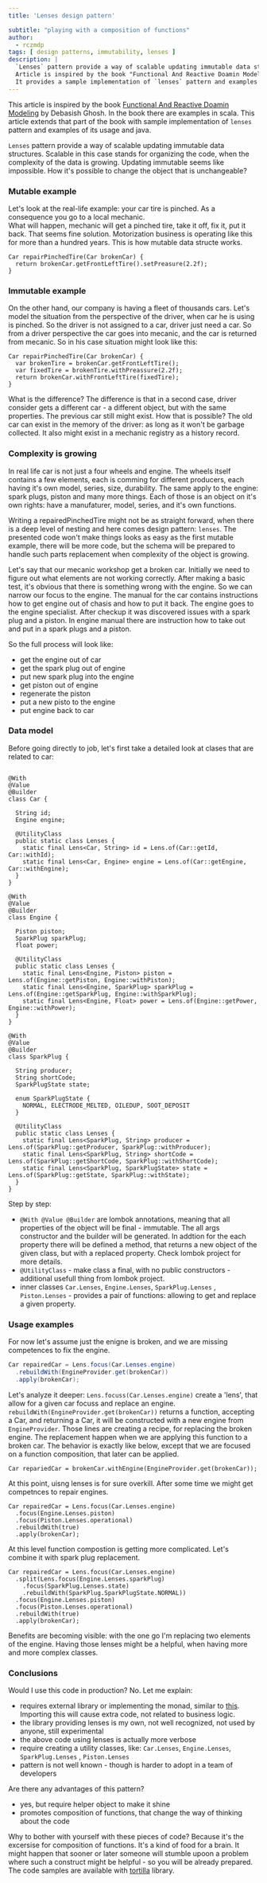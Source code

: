 ```yaml
---
title: 'Lenses design pattern'

subtitle: "playing with a composition of functions"
author:
  - rczmdp
tags: [ design patterns, immutability, lenses ]
description: |
  `Lenses` pattern provide a way of scalable updating immutable data structures.  
  Article is inspired by the book "Functional And Reactive Doamin Modeling" by Debasish Ghosh. 
  It provides a sample implementation of `lenses` pattern and examples of it's usage.
---
```


This article is inspired by the
book [Functional And Reactive Doamin Modeling](https://www.manning.com/books/functional-and-reactive-domain-modeling) by
Debasish Ghosh. In the book there are examples in scala. This article extends that part of the book with sample
implementation of `lenses` pattern and examples of its usage and java.

`Lenses` pattern provide a way of scalable updating immutable data structures. Scalable in this case stands for
organizing the code, when the complexity of the data is growing. Updating immutable seems like impossible. How it's
possible to change the object that is unchangeable?

### Mutable example

Let's look at the real-life example: your car tire is pinched. As a consequence you go to a local mechanic.  
What will happen, mechanic will get a pinched tire, take it off, fix it, put it back. That seems fine solution.
Motorization business is operating like this for more than a hundred years.
This is how mutable data structe works.

```jshelllanguage
Car repairPinchedTire(Car brokenCar) {
  return brokenCar.getFrontLeftTire().setPreasure(2.2f);
}
```

### Immutable example

On the other hand, our company is having a fleet of thousands cars. Let's model the situation from the perspective of
the driver, when car he is using is pinched.
So the driver is not assigned to a car, driver just need a car. So from a driver perspective the car goes into mecanic,
and the car is returned from mecanic.
So in his case situation might look like this:

```jshelllanguage
Car repairPinchedTire(Car brokenCar) {
  var brokenTire = brokenCar.getFrontLeftTire();
  var fixedTire = brokenTire.withPreassure(2.2f);
  return brokenCar.withFrontLeftTire(fixedTire);
}
```

What is the difference? The difference is that in a second case, driver consider gets a different car - a different
object, but with the same properties. The previous car still might exist.
How that is possible? The old car can exist in the memory of the driver: as long as it won't be garbage collected. It
also might exist in a mechanic registry as a history record.

### Complexity is growing

In real life car is not just a four wheels and engine. The wheels itself contains a few elements, each is comming for
different producers, each having it's own model, series, size, durability.
The same apply to the engine: spark plugs, piston and many more things. Each of those is an object on it's own rights:
have a manufaturer, model, series, and it's own functions.

Writing a repairedPinchedTire might not be as straight forward, when there is a deep level of nesting and here comes
design pattern: `lenses`. The presented code won't make things looks as easy as the first mutable example, there will be
more code, but the schema will be prepared to handle such parts replacement when complexity of the object is growing.

Let's say that our mecanic workshop get a broken car.
Initially we need to figure out what elements are not working correctly.
After making a basic test, it's obvious that there is something wrong with the engine.
So we can narrow our focus to the engine. The manual for the car contains instructions how to get engine out of chasis
and how to put it back.
The engine goes to the engine specialist. After checkup it was discovered issues with a spark plug and a piston.
In engine manual there are instruction how to take out and put in a spark plugs and a piston.

So the full process will look like:

* get the engine out of car
* get the spark plug out of engine
* put new spark plug into the engine
* get piston out of engine
* regenerate the piston
* put a new pisto to the engine
* put engine back to car

### Data model

Before going directly to job, let's first take a detailed look at clases that are related to car:

```jshelllanguage

@With
@Value
@Builder
class Car {

  String id;
  Engine engine;

  @UtilityClass
  public static class Lenses {
    static final Lens<Car, String> id = Lens.of(Car::getId, Car::withId);
    static final Lens<Car, Engine> engine = Lens.of(Car::getEngine, Car::withEngine);
  }
}

@With
@Value
@Builder
class Engine {

  Piston piston;
  SparkPlug sparkPlug;
  float power;

  @UtilityClass
  public static class Lenses {
    static final Lens<Engine, Piston> piston = Lens.of(Engine::getPiston, Engine::withPiston);
    static final Lens<Engine, SparkPlug> sparkPlug = Lens.of(Engine::getSparkPlug, Engine::withSparkPlug);
    static final Lens<Engine, Float> power = Lens.of(Engine::getPower, Engine::withPower);
  }
}

@With
@Value
@Builder
class SparkPlug {

  String producer;
  String shortCode;
  SparkPlugState state;

  enum SparkPlugState {
    NORMAL, ELECTRODE_MELTED, OILEDUP, SOOT_DEPOSIT
  }

  @UtilityClass
  public static class Lenses {
    static final Lens<SparkPlug, String> producer = Lens.of(SparkPlug::getProducer, SparkPlug::withProducer);
    static final Lens<SparkPlug, String> shortCode = Lens.of(SparkPlug::getShortCode, SparkPlug::withShortCode);
    static final Lens<SparkPlug, SparkPlugState> state = Lens.of(SparkPlug::getState, SparkPlug::withState);
  }
}
```

Step by step:

* `@With @Value @Builder` are lombok annotations, meaning that all properties of the object will be final -
  immutable. The all args constructor and the builder will be generated. In addtion for the each property there will be
  defined a method, that returns a new object of the given class, but with a replaced property. Check lombok project for
  more details.
* `@UtilityClass` - make class a final, with no public constructors - additional usefull thing from lombok project.
* inner classes `Car.Lenses`, `Engine.Lenses`, `SparkPlug.Lenses` , `Piston.Lenses` - provides a pair of functions:
  allowing to get and replace a given property.

### Usage examples

For now let's assume just the enigne is broken, and we are missing competences to fix the engine.

```java
Car repairedCar = Lens.focus(Car.Lenses.engine)
  .rebuildWith(EngineProvider.get(brokenCar))
  .apply(brokenCar);
```

Let's analyze it deeper:
```Lens.focuss(Car.Lenses.engine)``` create a 'lens', that allow for a given car focuss and replace an engine.
``rebuildWith(EngineProvider.get(brokenCar))`` returns a function, accepting a Car, and returning a Car, it will be
constructed with a new engine from `EngineProvider`.
Those lines are creating a recipe, for replacing the broken engine. The replacement happen when we are applying this
function to a broken car.
The behavior is exactly like below, except that we are focused on a function composition, that later can be applied.

```jshelllanguage
Car repariedCar = brokenCar.withEngine(EngineProvider.get(brokenCar));
```

At this point, uisng lenses is for sure overkill. After some time we might get competnces to repair engines.

```jshelllanguage
Car repairedCar = Lens.focus(Car.Lenses.engine)
  .focus(Engine.Lenses.piston)
  .focus(Piston.Lenses.operational)
  .rebuildWith(true)
  .apply(brokenCar);
```

At this level function compostion is getting more complicated. Let's combine it with spark plug replacement.

```jshelllanguage
Car repairedCar = Lens.focus(Car.Lenses.engine)
  .split(Lens.focus(Engine.Lenses.sparkPlug)
    .focus(SparkPlug.Lenses.state)
    .rebuildWith(SparkPlug.SparkPlugState.NORMAL))
  .focus(Engine.Lenses.piston)
  .focus(Piston.Lenses.operational)
  .rebuildWith(true)
  .apply(brokenCar);
``` 

Benefits are becoming visible: with the one go I'm replacing two elements of the engine. Having those lenses might be a
helpful, when having more and more complex classes.

### Conclusions

Would I use this code in production? No. Let me explain:

* requires external library or implementing the monad, similar
  to [this](https://github.com/rczyzewski/tortilla/blob/main/tortilla/src/main/java/io/github/rczyzewski/tortilla/lens/Lens.java).
  Importing this will cause extra code, not related to business logic.
* the library providing lenses is my own, not well recognized, not used by anyone, still experimental
* the above code using lenses is actually more verbose
* require creating a utility classes, like: `Car.Lenses`, `Engine.Lenses`, `SparkPlug.Lenses` , `Piston.Lenses`
* pattern is not well known - though is harder to adopt in a team of developers

Are there any advantages of this pattern? 
* yes, but require helper object to make it shine
* promotes composition of functions, that change the way of thinking about the code


Why to bother with yourself with these pieces of code? Because it's the excersise for composition of functions. It's a
kind of food for a brain. It might happen that sooner or later someone will stumble upoon a problem where such a
construct might be helpful - so you will be already prepared. The code samples are available
with [tortilla](https://github.com/rczyzewski/tortilla) library.





